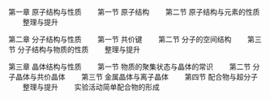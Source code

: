 第一章 原子结构与性质
　　第一节 原子结构
　　第二节 原子结构与元素的性质
　　整理与提升

第二章 分子结构与性质
　　第一节 共价键
　　第二节 分子的空间结构
　　第三节 分子结构与物质的性质
　　整理与提升

第三章 晶体结构与性质
　　第一节 物质的聚集状态与晶体的常识
　　第二节 分子晶体与共价晶体
　　第三节 金属晶体与离子晶体
　　第四节 配合物与超分子
　　整理与提升
　　实验活动简单配合物的形成